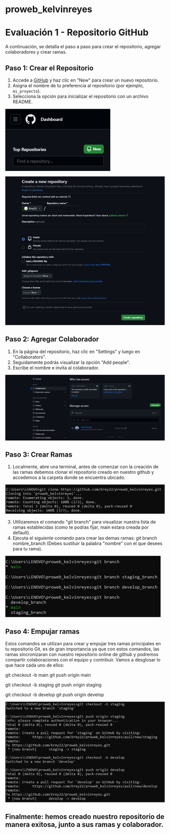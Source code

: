 # proweb_kelvinreyes
# Evaluación 1 - Repositorio GitHub

A continuación, se detalla el paso a paso para crear el repositorio, agregar colaboradores y crear ramas.

## Paso 1: Crear el Repositorio

1. Accede a [GitHub](https://github.com/) y haz clic en "New" para crear un nuevo repositorio.
2. Asigna el nombre de tu preferencia al repositorio (por ejemplo, `mi_proyecto`).
3. Selecciona la opción para inicializar el repositorio con un archivo README.

![Crear Repositorio](https://github.com/Krey22/proweb_kelvinreyes/blob/main/%231.png)

![Asignar nombre](https://github.com/Krey22/proweb_kelvinreyes/blob/main/%232.png)

## Paso 2: Agregar Colaborador

1. En la página del repositorio, haz clic en "Settings" y luego en "Collaborators".
2. Seguidamente podrás visualizar la opción "Add people".
3. Escribe el nombre e invita al colaborador.

![Agregar Colaborador](https://github.com/Krey22/proweb_kelvinreyes/blob/main/%233.png)

## Paso 3: Crear Ramas

1. Localmente, abre una terminal, antes de comenzar con la creación de las ramas debemos clonar el repositorio creado en nuestro github y accedemos a la carpeta donde se encuentra ubicado.

![Clonar en la terminal](https://github.com/Krey22/proweb_kelvinreyes/blob/main/%234.png)
   
3. Utilizaremos el comando "git branch" para visualizar nuestra lista de ramas establecidas (como te podras fijar, main estara creada por default).
4. Ejecuta el siguiente comando para crear las demas ramas: git branch nombre_branch
   (Debes sustituir la palabra "nombre" con el que desees para tu rama).

![Visualizar y crear ramas](https://github.com/Krey22/proweb_kelvinreyes/blob/main/%235.png)

## Paso 4: Empujar ramas 

Estos comandos se utilizan para crear y empujar tres ramas principales en tu repositorio Git, es de gran importancia ya que con estos comandos, las ramas sincronizaran con nuestro repositorio online de github y podremos compartir colaboraciones con el equipo y contribuir. Vamos a desglosar lo que hace cada uno de ellos:

git checkout -b main
git push origin main

git checkout -b staging
git push origin staging

git checkout -b develop
git push origin develop

![Empujar ramas](https://github.com/Krey22/proweb_kelvinreyes/blob/main/%236.png)


## Finalmente: hemos creado nuestro repositorio de manera exitosa, junto a sus ramas y colaborador.
